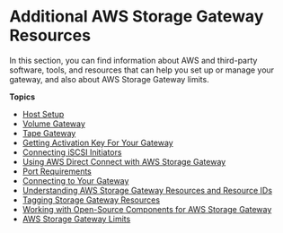 # Additional AWS Storage Gateway Resources<a name="Resources"></a>

In this section, you can find information about AWS and third\-party software, tools, and resources that can help you set up or manage your gateway, and also about AWS Storage Gateway limits\.

**Topics**
+ [Host Setup](resource-vm-setup.md)
+ [Volume Gateway](resource-volume-gateway.md)
+ [Tape Gateway](resource-tapegateway.md)
+ [Getting Activation Key For Your Gateway](get-activation-key.md)
+ [Connecting iSCSI Initiators](initiator-connection-common.md)
+ [Using AWS Direct Connect with AWS Storage Gateway](using-dx.md)
+ [Port Requirements](Resource_Ports.md)
+ [Connecting to Your Gateway](getting-ip-address.md)
+ [Understanding AWS Storage Gateway Resources and Resource IDs](storage-gateway-resource-id.md)
+ [Tagging Storage Gateway Resources](tagging-resources-common.md)
+ [Working with Open\-Source Components for AWS Storage Gateway](AboutAWSStorageGatewaySoftware.md)
+ [AWS Storage Gateway Limits](resource-gateway-limits.md)